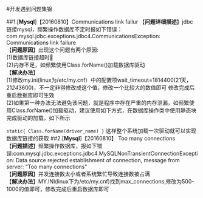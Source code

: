 
#开发遇到问题集锦

##1.[**Mysql**]【20160810】Communications link failur
【**问题详细描述**】jdbc链接mysql，频繁操作数据库不定时报如下错误：com.mysql.jdbc.exceptions.jdbc4.CommunicationsException: Communications link failure<br/>
【**问题原因**】出现这个问题有两个原因:<br/>
(1)数据库链接超时<br/>
(2)内存不足，如频繁使用Class.forName()加载数据库驱动<br/>
【**解决办法**】<br/>
(1)修改my.ini(linux为/etc/my.cnf）中的配置项wait_timeout=1814400(21天，21*24*3600)，不一定非得修改成这个值，修改一个比较大的数值即可
修改完成后重启数据库即可生效<br/>
(2)如果第一种办法无法避免该问题，就是程序中存在严重的内存泄漏，如频繁使用Class.forName()加载驱动，建议使用如下方式，在数据库操作类中使用静态块完成驱动的加载，如下所示<br/>

`static{
        Class.forName(driver_name)
    }`
  这样整个系统加载一次驱动就可以实现数据库链接的获取
##2.[**Mysql**]【20160810】    Too many connections<br/>
【**问题描述**】频繁操作数据库，报如下错误:com.mysql.jdbc.exceptions.jdbc4.MySQLNonTransientConnectionException: Data source rejected establishment of connection, message from server: “Too many connections”<br/>
【**问题原因**】并发连接数太小或者系统繁忙导致连接数被占满<br/>
【**解决办法**】MY.INI(linux下为/etc/my.cnf)找到max_connections,修改为500-1000的值即可，修改完成后重启数据库即可
